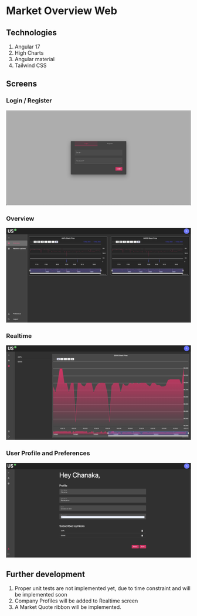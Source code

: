 # Market Overview Web

## Technologies

1. Angular 17
2. High Charts
3. Angular material
4. Tailwind CSS

## Screens

### Login / Register

![Login.png](resources/Login.png)

### Overview

![Overview.png](resources/Overview.png)

### Realtime

![Realtime.png](resources/Realtime.png)

### User Profile and Preferences

![User.png](resources/User.png)

## Further development

1. Proper unit tests are not implemented yet,
   due to time constraint and will be implemented soon
2. Company Profiles will be added to Realtime screen
3. A Market Quote ribbon will be implemented.
